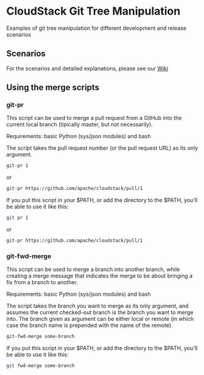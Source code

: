 # CloudStack Git Tree Manipulation
Examples of git tree manipulation for different development and release scenarios

## Scenarios

For the scenarios and detailed explanations, please see our [Wiki](https://github.com/schubergphilis/cloudstack-git-tree-manipulation/wiki)

## Using the merge scripts

### git-pr

This script can be used to merge a pull request from a GitHub into the current local branch (tipically master, but not necessarily).

Requirements: basic Python (sys/json modules) and bash

The script takes the pull request number (or the pull request URL) as its only argument.
```bash
git-pr 1
```
or
```bash
git-pr https://github.com/apache/cloudstack/pull/1
```

If you put this script in your $PATH, or add the directory to the $PATH, you'll be able to use it like this:

```bash
git pr 1
```
or
```bash
git-pr https://github.com/apache/cloudstack/pull/1
```


### git-fwd-merge

This script can be used to merge a branch into another branch, while creating a merge message that indicates the merge to be about bringing a fix from a branch to another.

Requirements: basic Python (sys/json modules) and bash

The script takes the branch you want to merge as its only argument, and assumes the current checked-out branch is the branch you want to merge into.
The branch given as argument can be either local or remote (in which case the branch name is prepended with the name of the remote).
```bash
git-fwd-merge some-branch
```

If you put this script in your $PATH, or add the directory to the $PATH, you'll be able to use it like this:

```bash
git fwd-merge some-branch
```
